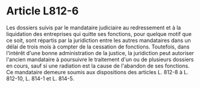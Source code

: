 # Article L812-6

Les dossiers suivis par le mandataire judiciaire au redressement et à la liquidation des entreprises qui quitte ses fonctions, pour quelque motif que ce soit, sont répartis par la juridiction entre les autres mandataires dans un délai de trois mois à compter de la cessation de fonctions.   Toutefois, dans l'intérêt d'une bonne administration de la justice, la juridiction peut autoriser l'ancien mandataire à poursuivre le traitement d'un ou de plusieurs dossiers en cours, sauf si une radiation est la cause de l'abandon de ses fonctions. Ce mandataire demeure soumis aux dispositions des articles L. 812-8 à L. 812-10, L. 814-1 et L. 814-5.